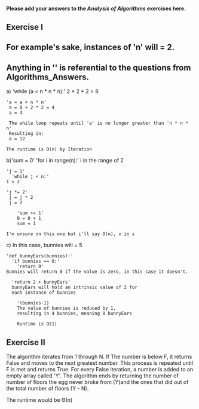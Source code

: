 #### Please add your answers to the ***Analysis of  Algorithms*** exercises here.

## Exercise I

## For example's sake, instances of 'n' will = 2. 
## Anything in '' is referential to the questions from Algorithms_Answers. 

a) 'while (a < n * n * n):'
    2 * 2 * 2 = 8

    'a = a + n * n'
     a = 0 + 2 * 2 = 4
     a = 4

     The while loop repeats until 'a' is no longer greater than 'n * n * n'
     Resulting in: 
     a = 12 

    The runtime is O(n) by Iteration 


b)'sum = 0'
  'for i in range(n):'
    i in the range of 2

    'j = 1'
      'while j < n:'
    1 < 2

    'j *= 2'
     j = j * 2
     j = 2

        'sum += 1'
        0 = 0 + 1
        sum = 1

    I'm unsure on this one but i'll say O(n), x in s

c) In this case, bunnies will = 5

    'def bunnyEars(bunnies):'
      'if bunnies == 0:'
        'return 0'
    Bunnies will return 0 if the value is zero, in this case it doesn't.

      'return 2 + bunnyEars' 
      bunnyEars will hold an intrinsic value of 2 for
      each instance of bunnies

        '(bunnies-1)
        The value of bunnies is reduced by 1,
        resulting in 4 bunnies, meaning 8 bunnyEars

        Runtime is O(1)

## Exercise II





The algorithm iterates from 1 through N. If The number is below F, it returns False and
moves to the next greatest number. This process is repeated until F is met and returns 
True. For every False iteration, a number is added to an empty array called 'Y'. The algorithm ends by returning the number of number of floors the egg never broke from (Y)and the ones that did out of the total number of floors (Y - N). 

The runtime would be Θ(n)


